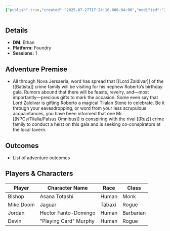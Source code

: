 ```yaml
---
{"publish":true,"created":"2025-07-27T17:24:16.000-04:00","modified":"2025-09-29T09:34:39.270-04:00","published":"2025-09-29T09:34:39.270-04:00","cssclasses":"","DM":"Ethan","Players":["Bishop","Mike Doom","Jordan","Devin"],"Platform":"Foundry","Sessions":1,"Start Date":"2025-06-25"}
---
```


## Details
- **DM**: Ethan
- **Platform:** Foundry
- **Sessions:** 1

## Adventure Premise
- All through Nova Jersaeria, word has spread that [[Lord Zaldivar]] of the [[Batista]] crime family will be visiting for his nephew Roberto’s birthday gala. Rumors abound that there will be feasts, revelry, and—most importantly—precious gifts to mark the occasion. Some even say that Lord Zaldivar is gifting Roberto a magical Tiialan Stone to celebrate. Be it through your eavesdropping, or word from your less scrupulous acquaintances, you have been informed that one Mr. [[NPCs/Tiialia/Falsus Omnibus]] is conspiring with the rival [[Ruz]] crime family to conduct a heist on this gala and is seeking co-conspirators at the local tavern.

## Outcomes
- List of adventure outcomes

## Players & Characters
| Player              | Character Name        | Race   | Class     |
| ------------------- | --------------------- | ------ | --------- |
| Bishop | Asana Totashi         | Human  | Monk      |
| Mike Doom | Jaguar                | Tabaxi | Rogue     |
| Jordan | Hector Fanto-Domingo  | Human  | Barbarian |
| Devin | "Playing Card" Murphy | Human  | Rogue     |

